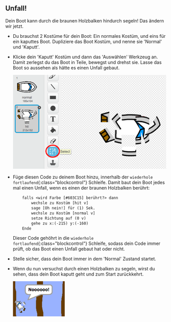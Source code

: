 ## Unfall!

Dein Boot kann durch die braunen Holzbalken hindurch segeln! Das ändern wir jetzt.

+ Du brauchst 2 Kostüme für dein Boot: Ein normales Kostüm, und eins für ein kaputtes Boot. Dupliziere das Boot Kostüm, und nenne sie 'Normal' und 'Kaputt'.

+ Klicke dein 'Kaputt' Kostüm und dann das 'Auswählen' Werkzeug an. Damit zerlegst du das Boot in Teile, bewegst und drehst sie. Lasse das Boot so aussehen als hätte es einen Unfall gebaut.

	![screenshot](images/boat-hit-costume.png)

+ Füge diesen Code zu deinem Boot hinzu, innerhalb der `wiederhole fortlaufend`{:class="blockcontrol"} Schleife. Damit baut dein Boot jedes mal einen Unfall, wenn es einen der braunen Holzbalken berührt:

	```blocks
		falls <wird Farbe [#603C15] berührt?> dann
   			wechsle zu Kostüm [hit v]
   			sage [Oh nein!] für (1) Sek.
  			wechsle zu Kostüm [normal v]
  			setze Richtung auf (0 v)
   			gehe zu x:(-215) y:(-160)
		Ende
	```

	Dieser Code gehöhrt in die `wiederhole fortlaufend`{:class="blockcontrol"} Schleife, sodass dein Code immer prüft, ob das Boot einen Unfall gebaut hat oder nicht.

+ Stelle sicher, dass dein Boot immer in dem 'Normal' Zustand startet.

+ Wenn du nun versuchst durch einen Holzbalken zu segeln, wirst du sehen, dass dein Boot kaputt geht und zum Start zurückkehrt.

	![screenshot](images/boat-crash.png)
